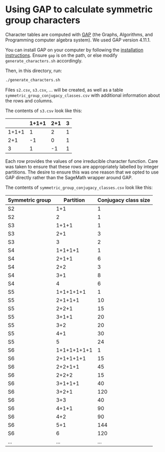 # Using GAP to calculate symmetric group characters

Character tables are computed with [GAP](https://www.gap-system.org/) (the Graphs, Algorithms, and Programming computer algebra system). We used GAP version 4.11.1.

You can install GAP on your computer by following the [installation instructions](https://www.gap-system.org/Download/index.html). Ensure `gap` is on the path, or else modify `generate_characters.sh` accordingly.

Then, in this directory, run:

```bash
./generate_characters.sh
```

Files `s2.csv`, `s3.csv`, ... will be created, as well as a table `symmetric_group_conjugacy_classes.csv` with additional information about the rows and columns.

The contents of `s3.csv` look like this:

| |1+1+1|2+1|3|
|-|-----|---|-|
|1+1+1|1|2|1|
|2+1|-1|0|1|
|3|1|-1|1|

Each row provides the values of one irreducible character function. Care was taken to ensure that these rows are appropriately labelled by integer partitions. The desire to ensure this was one reason that we opted to use GAP directly rather than the SageMath wrapper around GAP.

The contents of `symmetric_group_conjugacy_classes.csv` look like this:

|Symmetric group|Partition|Conjugacy class size|
|---------------|---------|--------------------|
|S2|1+1|1|
|S2|2|1|
|S3|1+1+1|1|
|S3|2+1|3|
|S3|3|2|
|S4|1+1+1+1|1|
|S4|2+1+1|6|
|S4|2+2|3|
|S4|3+1|8|
|S4|4|6|
|S5|1+1+1+1+1|1|
|S5|2+1+1+1|10|
|S5|2+2+1|15|
|S5|3+1+1|20|
|S5|3+2|20|
|S5|4+1|30|
|S5|5|24|
|S6|1+1+1+1+1+1|1|
|S6|2+1+1+1+1|15|
|S6|2+2+1+1|45|
|S6|2+2+2|15|
|S6|3+1+1+1|40|
|S6|3+2+1|120|
|S6|3+3|40|
|S6|4+1+1|90|
|S6|4+2|90|
|S6|5+1|144|
|S6|6|120|
|...|...|...|